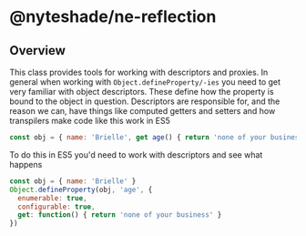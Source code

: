 # @nyteshade/ne-reflection

## Overview

This class provides tools for working with descriptors and proxies. In general when working with `Object.defineProperty/-ies` you need to get very familiar with object descriptors. These define how the property is bound to the object in question. Descriptors are responsible for, and the reason we can, have things like computed getters and setters and how transpilers make code like this work in ES5

```js
const obj = { name: 'Brielle', get age() { return 'none of your business' } }
```

To do this in ES5 you'd need to work with descriptors and see what happens

```js
const obj = { name: 'Brielle' }
Object.defineProperty(obj, 'age', {
  enumerable: true,
  configurable: true,
  get: function() { return 'none of your business' }
})
```

